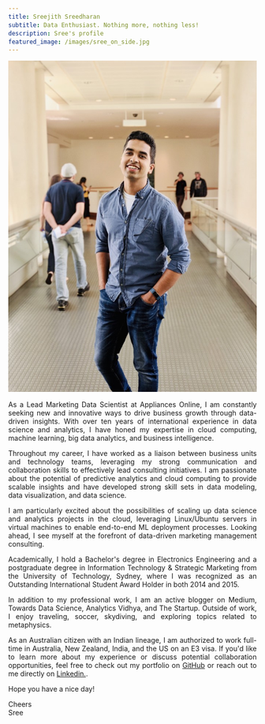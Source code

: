 ```yaml
---
title: Sreejith Sreedharan
subtitle: Data Enthusiast. Nothing more, nothing less!
description: Sree's profile
featured_image: /images/sree_on_side.jpg
---
```


![](/images/sree_on_about.png)

<style>
body {
text-align: justify}
</style>

As a Lead Marketing Data Scientist at Appliances Online, I am constantly seeking new and innovative ways to drive business growth through data-driven insights. With over ten years of international experience in data science and analytics, I have honed my expertise in cloud computing, machine learning, big data analytics, and business intelligence.

Throughout my career, I have worked as a liaison between business units and technology teams, leveraging my strong communication and collaboration skills to effectively lead consulting initiatives. I am passionate about the potential of predictive analytics and cloud computing to provide scalable insights and have developed strong skill sets in data modeling, data visualization, and data science.

I am particularly excited about the possibilities of scaling up data science and analytics projects in the cloud, leveraging Linux/Ubuntu servers in virtual machines to enable end-to-end ML deployment processes. Looking ahead, I see myself at the forefront of data-driven marketing management consulting.

Academically, I hold a Bachelor's degree in Electronics Engineering and a postgraduate degree in Information Technology & Strategic Marketing from the University of Technology, Sydney, where I was recognized as an Outstanding International Student Award Holder in both 2014 and 2015.

In addition to my professional work, I am an active blogger on Medium, Towards Data Science, Analytics Vidhya, and The Startup. Outside of work, I enjoy traveling, soccer, skydiving, and exploring topics related to metaphysics.

As an Australian citizen with an Indian lineage, I am authorized to work full-time in Australia, New Zealand, India, and the US on an E3 visa. If you'd like to learn more about my experience or discuss potential collaboration opportunities, feel free to check out my portfolio on  [GitHub](https://github.com/srees1988) or reach out to me directly on [Linkedin.](https://linkedin.com/in/srees1988/).

Hope you have a nice day! 

Cheers  
Sree

